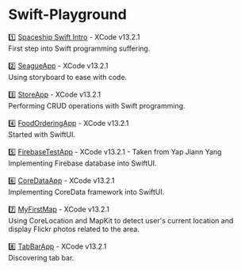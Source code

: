 # Swift-Playground

1️⃣ [Spaceship Swift Intro](https://github.com/NightfuryEquinn/Swift-Playground/tree/main/Lab/Spaceship) - XCode v13.2.1
<br/>
First step into Swift programming suffering.
<br/><br/>
2️⃣ [SeagueApp](https://github.com/NightfuryEquinn/Swift-Playground/tree/main/Lab/SeagueApp) - XCode v13.2.1
<br/>
Using storyboard to ease with code.
<br/><br/>
3️⃣ [StoreApp](https://github.com/NightfuryEquinn/Swift-Playground/tree/main/Lab/StoreApp-CRUD) - XCode v13.2.1
<br/>
Performing CRUD operations with Swift programming.
<br/><br/>
4️⃣ [FoodOrderingApp](https://github.com/NightfuryEquinn/Swift-Playground/tree/main/Lab/FoodOrderingSystem) - XCode v13.2.1
<br/>
Started with SwiftUI.
<br/><br/>
5️⃣ [FirebaseTestApp](https://github.com/NightfuryEquinn/Swift-Playground/tree/main/Lab/FireBase/FireBaseProject) - XCode v13.2.1 - Taken from Yap Jiann Yang
<br/>
Implementing Firebase database into SwiftUI.
<br/><br/>
6️⃣ [CoreDataApp](https://github.com/NightfuryEquinn/Swift-Playground/tree/main/Lab/CoreDataSwift) - XCode v13.2.1
<br/>
Implementing CoreData framework into SwiftUI.
<br/><br/>
7️⃣ [MyFirstMap](https://github.com/NightfuryEquinn/Swift-Playground/tree/main/Lab/MyFirstMap) - XCode v13.2.1
<br/>
Using CoreLocation and MapKit to detect user's current location and display Flickr photos related to the area.
<br/><br/>
8️⃣ [TabBarApp](https://github.com/NightfuryEquinn/Swift-Playground/tree/main/Lab/TabBarApp) - XCode v13.2.1
<br/>
Discovering tab bar.

